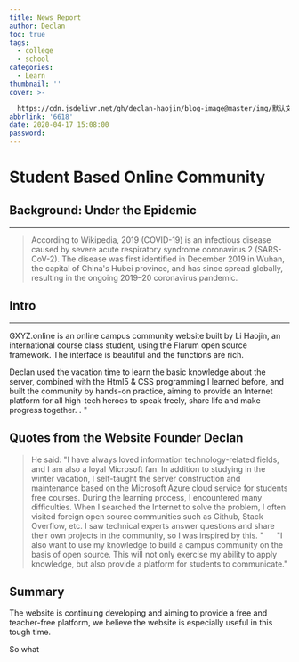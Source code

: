 ```yaml
---
title: News Report
author: Declan
toc: true
tags:
  - college
  - school
categories:
  - Learn
thumbnail: ''
cover: >-

  https://cdn.jsdelivr.net/gh/declan-haojin/blog-image@master/img/默认文件1591727388966.png
abbrlink: '6618'
date: 2020-04-17 15:08:00
password:
---
```

# Student Based Online Community

## Background: Under the Epidemic
---

> According to Wikipedia, 2019 (COVID-19) is an infectious disease caused by severe acute respiratory syndrome coronavirus 2 (SARS-CoV-2). The disease was first identified in December 2019 in Wuhan, the capital of China's Hubei province, and has since spread globally, resulting in the ongoing 2019–20 coronavirus pandemic.




## Intro
---
    
GXYZ.online is an online campus community website built by Li Haojin, an international course class student, using the Flarum open source framework. The interface is beautiful and the functions are rich.

Declan used the vacation time to learn the basic knowledge about the server, combined with the Html5 & CSS programming I learned before, and built the community by hands-on practice, aiming to provide an Internet platform for all high-tech heroes to speak freely, share life and make progress together. . "

## Quotes from the Website Founder Declan

> He said: "I have always loved information technology-related fields, and I am also a loyal Microsoft fan. In addition to studying in the winter vacation, I self-taught the server construction and maintenance based on the Microsoft Azure cloud service for students free courses. During the learning process, I encountered many difficulties. When I searched the Internet to solve the problem, I often visited foreign open source communities such as Github, Stack Overflow, etc. I saw technical experts answer questions and share their own projects in the community, so I was inspired by this. "
     "I also want to use my knowledge to build a campus community on the basis of open source. This will not only exercise my ability to apply knowledge, but also provide a platform for students to communicate."

## Summary

The website is continuing developing and aiming to provide a free and teacher-free platform, we believe the website is especially useful in this tough time.

So what